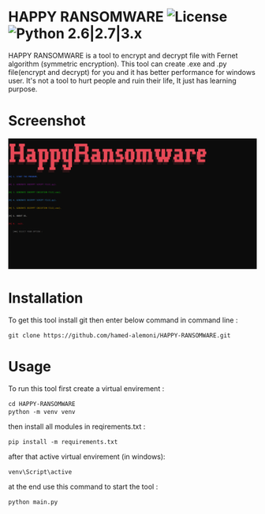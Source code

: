 # HAPPY RANSOMWARE ![License](https://img.shields.io/badge/license-GPLv2-green.svg) ![Python 2.6|2.7|3.x](https://img.shields.io/badge/python-3.x-blue.svg)

HAPPY RANSOMWARE is a tool to encrypt and decrypt file with Fernet algorithm (symmetric encryption).
This tool can create .exe and .py file(encrypt and decrypt) for you and it has better performance for windows user.
It's not a tool to hurt people and ruin their life, It just has learning purpose.


# Screenshot

![alt text](https://github.com/hamed-alemoni/HAPPY-RANSOMWARE/blob/main/Screenshot1.png)

# Installation

To get this tool install git then enter below command in command line : 
```
git clone https://github.com/hamed-alemoni/HAPPY-RANSOMWARE.git
```

# Usage

To run this tool first create a virtual envirement :
```
cd HAPPY-RANSOMWARE
python -m venv venv
```
then install all modules in reqirements.txt :
```
pip install -m requirements.txt
```
after that active virtual envirement (in windows):
```
venv\Script\active 
```
at the end use this command to start the tool :
```
python main.py
```
